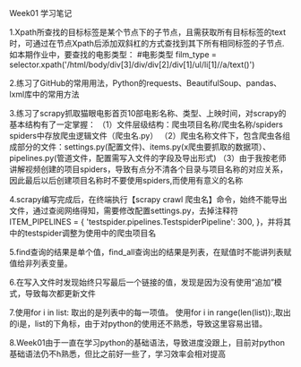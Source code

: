 
Week01 学习笔记

1.Xpath所查找的目标标签是某个节点下的子节点，且需获取所有目标标签的text时，可通过在节点Xpath后添加双斜杠的方式查找到其下所有相同标签的子节点.如本期作业中，要查找的电影类型：
#电影类型
    film_type = selector.xpath('/html/body/div[3]/div/div[2]/div[1]/ul/li[1]//a/text()')

2.练习了GitHub的常用用法，Python的requests、BeautifulSoup、pandas、lxml库中的常用方法

3.练习了scrapy抓取猫眼电影首页10部电影名称、类型、上映时间，对scrapy的基本结构有了一定掌握：
（1）文件层级结构：爬虫项目名称/爬虫名称/spiders
    spiders中存放爬虫逻辑文件（爬虫名.py）
（2）爬虫名称文件下，包含爬虫各组成部分的文件：settings.py(配置文件)、items.py(x爬虫要抓取的数据项）、pipelines.py(管道文件，配置需写入文件的字段及导出形式)
（3）由于我按老师讲解视频创建的项目spiders，导致有点分不清各个目录与项目名称的对应关系，因此最后以后创建项目名称时不要使用spiders,而使用有意义的名称

4.scrapy编写完成后，在终端执行【scrapy crawl 爬虫名】命令，始终不能导出文件，通过查阅网络得知，需要修改配置settings.py，去掉注释符ITEM_PIPELINES = {
   'testspider.pipelines.TestspiderPipeline': 300,
}，并将其中的testspider调整为使用中的爬虫项目名

5.find查询的结果是单个值，find_all查询出的结果是列表，在赋值时不能讲列表赋值给非列表变量。

6.在写入文件时发现始终只写最后一个链接的值，发现是因为没有使用“追加”模式，导致每次都更新文件

7.使用for i in list: 取出的是列表中的每一项值。  使用for i in range(len(list)):,取出的i是，list的下角标，由于对python的使用还不熟悉，导致这里容易出错。

8.Week01由于一直在学习python的基础语法，导致进度没跟上，目前对python基础语法仍不h熟悉，但比之前好一些了，学习效率会相对提高
